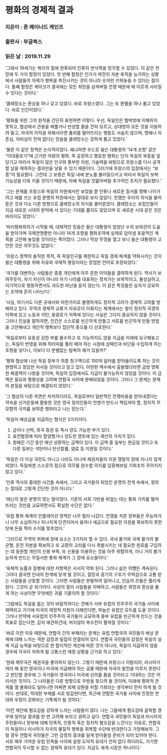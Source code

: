 # 평화의 경제적 결과
### 지은이 : 존 메이너드 케인즈
### 출판사 : 부글북스
### 읽은 날 : 2019.11.29

‘그래서 19세기는 복리의 힘에 현혹되어 인류의 번식력을 망각할 수 있었다.
이 같은 전망에 두 가지 함정이 있었다. 첫 번째 함정은 인가가 여전히 자본 축적을 능가하는 상황에서 사람들의 자제가 행복을 촉진시키는 것이 아니라 숫자만 키워놓을 수 있다는 점이다. 둘째 함정은 케이크가 결국에는 모든 희망을 삼켜버릴 전쟁 때문에 때 이르게 사라질 수 잇다는 것이다.’

‘클레망소는 환상을 하나 갖고 있었다. 바로 프랑스였다. 그는 또 환멸을 하나 품고 있었다. 바로 인간이었다.’

‘평화를 위한 그의 원칙을 간단히 표현하면 이렇다. 우선, 독일인은 협박밖에 이해하지 못하고, 협상에서 관용을 베풀거나 반성할 줄을 전혀 모르고, 상대방의 모든 것을 이용하려 들고, 자국의 이익을 위해서라면 품위를 떨어뜨리는 행동도 서슴지 않으며, 명예나 자존심, 자비심이 전혀 없다는 믿음을 클레망소는 강하게 품고 있었다.’

‘물론 이 같은 정책은 논리적이었다. 왜냐하면 우드로 윌슨 대통령의 ‘14개 조항’ 같은 “이데올로기”에 근거한 아량의 평화, 즉 공정하고 평등한 평화는 단지 독일의 부흥을 앞당기고 따라서 독일이 많은 인구와 풍부한 자원, 기술력을 바탕으로 프랑스를 다시 공격할 날을 재촉하는 결과만을 낳을 수 있기 때문이다. 그러기에 프랑스의 입장에서는 “보증”이 필요했다. 그런데 그 보증은 독일 내에 분노를 불러일으키고 따라서 독일의 보복 가능성을 더욱 키울 것이기 때문에, 아예 독일을 짓밟아버릴 추가적인 조치가 필요했다.’

‘그는 문제를 프랑스와 독일의 차원에서만 보았을 뿐 인류나 새로운 질서를 향해 나아가려고 애를 쓰는 유럽 문명의 차원에서는 절대로 보지 않았다. 전쟁은 우리의 의식을 물어뜯은 것과 다소 다른 방향으로 클레망소의 의식을 물어뜯었다. 클레망소는 유럽인들이 지금 새로운 시대의 문턱에 서 있다는 기대를 품지도 않았으며 또 새로운 시대 같은 것은 바라지도 않았다.’

‘파리평화회의가 시작될 때, 대체적인 믿음은 윌슨 대통령이 엄청난 수의 보좌관의 도움을 받아가며 국제연맹뿐만 아니라 14개 조항을 평화조약에 실제로 담아낼 포괄적인 계획을 고안해 놓았을 것이라는 쪽이었다. 그러나 막상 뚜껑을 열고 보니 윌슨 대통령이 고안한 것은 아무것도 없었다.’

‘프랑스 정책의 솔직한 목적, 즉 독일인구를 제한하고 독일 경제 체계를 약화시키는 것이 윌슨 대통령을 위해 자유와 국제적 평등이라는 장엄한 언어로 포장되었다.’

‘국가를 대변하는 사람들은 종종 개인에게 아주 흔한 미덕들을 결여하게 된다. 역사가 보여주듯이, 자기 자신이 아니라 자기 나라를 대표하는 정치가는 보복적이고, 불성실하고, 이기적으로 행동하면서도 과도한 비난을 듣지 않는다. 이 같은 특징들은 승자가 강요하는 조약에 흔히 나타난다.’

‘사실, 여기서도 다른 곳에서와 마찬가지로 불행하게도 정치적 고려가 경제적 고려를 방해하고 있다. 무역과 경제적 교류가 자유로이 이뤄지는 체계에서는 철이 정치적 국경의 이쪽에 있고 노동과 석탄, 용광로가 저쪽에 있다는 사실은 그다지 중요하지 않을 것이다. 그러나 진실을 말하자면, 인간은 스스로를 빈곤하게 만들고 서로를 빈곤하게 만들 방법을 고안해내고 개인적 행복보다 집단적 증오를 더 선호한다.’

‘독일로부터 유동성 강한 부를 몰수하고 또 가능하지도 않을 지급을 미래에 요구해놓고는, 독일이 번영을 위해 허리띠를 졸라 매야 하는 시점에 샴페인과 비단을 수입하게 하는 조항을 넣다니, 이보다 더 분별없는 탐욕의 예가 있을까?’

‘평화 협상에 나선 독일 정부가 최종 청구액으로 100억 달러를 받아들이도록 하는 것이 현명하고 정당한 처사일 것이라고 믿고 있다. 이만한 액수에서 출발했더라면 금방 명확한 해결책이 나왔을 것이며, 독일의 입장에서도 지급이 불가능하지 않았을 것이다. 이 금액은 필요와 형평성을 고려해 연합국 사이에 분배되었을 것이다.
그러나 그 문제는 문제의 본질을 바탕으로 해결되지 않았다.’

‘그 협상의 다른 측면은 차치하더라도, 독일로부터 일반적인 전쟁비용을 받아내겠다는 약속을 선거운동에 활용한 것은 영국 정치인들이 언젠가 반드시 책임져야 할, 정치적 무모함의 극치를 보여준 행위라고 나는 믿는다.’

‘독일이 배상금을 지급하는 형식은 3가지이다.
1. 금이나 선박, 외국 증권 등 즉시 양도 가능한 부가 있다.
2. 휴전협정에 따라 할양했거나 양도한 영토에 있는 재산의 가치가 있다.
3. 정해진 기간 동안 매년 상환하는 금액이 있다. 이 금액 중 일부는 현금일 것이고 또 다른 일부는 석탄이나 탄산칼륨, 염료 등 지원일 것이다.’

‘독일은 더 이상 국민도 아니고 나라도 아니며 채권자들의 이권 쟁탈의 장에 지나지 않게 되었다. 독일에겐 스스로의 힘으로 의무를 완수할 의지를 입증해보일 기회조차 주어지지 않고 있다.’

‘인류 역사의 중대한 사건들 속에서, 그리고 국가들의 뒤엉킨 운명의 전개 속에서, 정의는 절대로 그렇게 간단한 것이 아니다.’

‘레닌의 말은 분명히 맞는 말이었다. 기존의 사회 기반을 뒤엎는 데는 통화 가치를 떨어뜨리는 것만큼 교묘하면서도 확실한 수단은 없다.’

‘유럽 통화 체계의 인플레이션 정책은 너무 멀리 나갔다. 전쟁을 치른 정부들은 무능하거나 너무 소심하거나 지나치게 단견이어서 융자나 세금으로 필요한 자원을 확보하지 못한 탓에 돈을 찍어 수지를 맞추었다.’

‘그러므로 무역의 회복에 장애 요소는 3가지라 할 수 있다. 국내 물가와 국제 물가의 불균형, 운전 자본을 확보하고 또 교환의 고리를 다시 촉발시키는 데 필요한 원료를 구입하는 데 동원할 개인의 신용 부족, 또 신용을 이용하는 것을 아주 위험하게, 아니 거의 불가능하게 만드는 무질서한 통화 체계가 그 장애 요소들이다.’

‘육체적 능률과 질병에 대한 저항력은 서서히 약화 된다. 그러나 삶은 어쨌든 계속된다. 그러다 결국엔 인내의 한계에 닿게 될 것이고, 절망과 광기의 구호가 무력감으로 고통 받는 사람들을 선동할 것이다. 그러면 사람들은 분발하여 일어나고, 인습의 끈들은 풀리게 된다. 그것이 곧 위기이다. 사상의 힘이 사람들을 지배하고, 사람들은 희망과 환상을 품게 하는 사상이면 무엇에든 귀를 기울이려 할 것이다.’

‘그럼에도 독일을 돕는 것이 바람직하다는 견해가 서부 유럽의 민주주의 국가들 사이에 채택되고 거기에 미국의 재정적 지원이 더해진다면, 하늘은 유럽인 모두를 도울 것이다. 그러나 만약에 서유럽의 민주주의 국가들이 교묘하게 중부 유럽을 빈곤하게 만드는 것을 목표로 잡는다면, 감히 예견하건대, 머지않아 복수전이 펼쳐질 것이다.’

‘바로 이런 이유 때문에, 연합국 간의 부채라는 문제는 유럽 연합국의 국민들이 배상 문제에 대해 느끼는 격한 감정과 밀접히 연결되어 있다. 연합국 국민들의 감정은 독일의 실제 지급 능력을 바탕으로 한 합리적인 계산에 따른 것이 아니라, 독일이 지급하지 않을 경우에 각국이 처하게 될 고통스런 재정 상황을 근거로 하고 있다.’

‘원래 채무국은 채권국을 좋아하지 않는다. 그렇기 때문에 프랑스나 이탈리아, 러시아가 여러 해 동안 영국이나 미국에 지급해야 하는 공물 때문에 자국의 발전을 이루지 못한다고 판단할 경우에 그 국가들이 영국이나 미국에 선의를 품을 것이라고 기대하는 것은 어리석은 짓이다. 그 나라들은 다른 방향으로 우방을 찾으려 들 것이며, 미래에 평화적 관계를 깰 불화라도 일어나면 어쩌면 외채 상환을 피할 기회라는 생각부터 먼저 하게 될 것이다. 반대로, 막대한 부채를 서로 탕감한다면, 최근에 연합한 국가들 사이에 진정한 연대와 우정이 강화되는 기폭제가 될 것이다.’

‘이런 제안에 혐오감을 강하게 느끼는 사람들이 많다. 나는 그들에게 혐오감에 굴복할 경우에 일어날 결과를 한 번 고려해 보라고 권하고 싶다. 연합국 국민들이 독일과 러시아의 주민들이나 정부에 대해 민족적, 인종적 혹은 정치적 혐오감을 느낀다는 이유로, 연합국이 독일이나 러시아가 자국의 물질적 행복을 회복할 수단에 반대한다고 가정해보자. 그럴 경우 연합국 국민들은 그런 감정의 결과를 달게 받아들일 준비가 되어 있어야 한다. 서로 매우 가까운 유럽 민족들 사이에 설령 도덕적 유대가 전혀 없다 하더라도, 거기엔 연합국이 무시할 수 없는 경제적 유대가 있다. 지금도 세계 시장은 하나이다.’